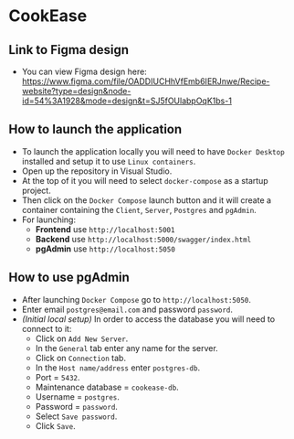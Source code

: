 # CookEase
## Link to Figma design
- You can view Figma design here: https://www.figma.com/file/OADDIUCHhVfEmb6IERJnwe/Recipe-website?type=design&node-id=54%3A1928&mode=design&t=SJ5fOUlabpOqK1bs-1
## How to launch the application
- To launch the application locally you will need to have `Docker Desktop` installed and setup it to use `Linux containers`.
- Open up the repository in Visual Studio.
- At the top of it you will need to select `docker-compose` as a startup project.
- Then click on the `Docker Compose` launch button and it will create a container containing the `Client`, `Server`, `Postgres` and `pgAdmin`.
- For launching:
	- **Frontend** use `http://localhost:5001`
	- **Backend** use `http://localhost:5000/swagger/index.html`
	- **pgAdmin** use `http://localhost:5050`
## How to use pgAdmin
- After launching `Docker Compose` go to `http://localhost:5050`.
- Enter email `postgres@email.com` and password `password`.
- *(Initial local setup)* In order to access the database you will need to connect to it:
	- Click on `Add New Server`.
	- In the `General` tab enter any name for the server.
	- Click on `Connection` tab.
	- In the `Host name/address` enter `postgres-db`.
	- Port = `5432`.
	- Maintenance database = `cookease-db`.
	- Username = `postgres`.
	- Password = `password`.
	- Select `Save password`.
	- Click `Save`.
